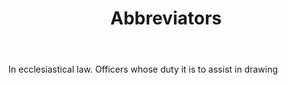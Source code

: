 ---
title: Abbreviators
permalink: "/definitions/abbreviators.html"
body: In ecclesiastical law. Officers whose duty it is to assist in drawing
published_at: '2018-07-07'
layout: post
---